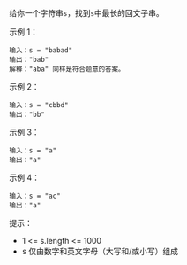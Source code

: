 给你一个字符串`s`，找到`s`中最长的回文子串。

示例 1：

    输入：s = "babad"
    输出："bab"
    解释："aba" 同样是符合题意的答案。

示例 2：

    输入：s = "cbbd"
    输出："bb"

示例 3：

    输入：s = "a"
    输出："a"

示例 4：

    输入：s = "ac"
    输出："a"

提示：

- 1 <= s.length <= 1000
- s 仅由数字和英文字母（大写和/或小写）组成
